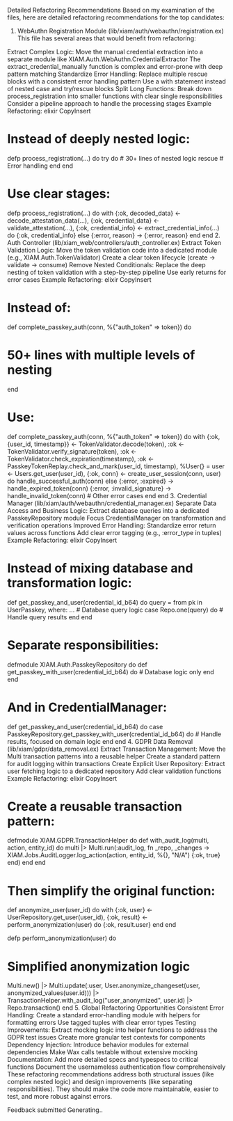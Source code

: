 Detailed Refactoring Recommendations
Based on my examination of the files, here are detailed refactoring recommendations for the top candidates:

1. WebAuthn Registration Module (lib/xiam/auth/webauthn/registration.ex)
This file has several areas that would benefit from refactoring:

Extract Complex Logic:
Move the manual credential extraction into a separate module like XIAM.Auth.WebAuthn.CredentialExtractor
The extract_credential_manually function is complex and error-prone with deep pattern matching
Standardize Error Handling:
Replace multiple rescue blocks with a consistent error handling pattern
Use a with statement instead of nested case and try/rescue blocks
Split Long Functions:
Break down process_registration into smaller functions with clear single responsibilities
Consider a pipeline approach to handle the processing stages
Example Refactoring:
elixir
CopyInsert
# Instead of deeply nested logic:
defp process_registration(...) do
  try do
    # 30+ lines of nested logic
  rescue
    # Error handling
  end
end

# Use clear stages:
defp process_registration(...) do
  with {:ok, decoded_data} <- decode_attestation_data(...),
       {:ok, credential_data} <- validate_attestation(...),
       {:ok, credential_info} <- extract_credential_info(...)
  do
    {:ok, credential_info}
  else
    {:error, reason} -> {:error, reason}
  end
end
2. Auth Controller (lib/xiam_web/controllers/auth_controller.ex)
Extract Token Validation Logic:
Move the token validation code into a dedicated module (e.g., XIAM.Auth.TokenValidator)
Create a clear token lifecycle (create → validate → consume)
Remove Nested Conditionals:
Replace the deep nesting of token validation with a step-by-step pipeline
Use early returns for error cases
Example Refactoring:
elixir
CopyInsert
# Instead of:
def complete_passkey_auth(conn, %{"auth_token" => token}) do
  # 50+ lines with multiple levels of nesting
end

# Use:
def complete_passkey_auth(conn, %{"auth_token" => token}) do
  with {:ok, {user_id, timestamp}} <- TokenValidator.decode(token),
       :ok <- TokenValidator.verify_signature(token),
       :ok <- TokenValidator.check_expiration(timestamp),
       :ok <- PasskeyTokenReplay.check_and_mark(user_id, timestamp),
       %User{} = user <- Users.get_user(user_id),
       {:ok, conn} <- create_user_session(conn, user)
  do
    handle_successful_auth(conn)
  else
    {:error, :expired} -> 
      handle_expired_token(conn)
    {:error, :invalid_signature} -> 
      handle_invalid_token(conn)
    # Other error cases
  end
end
3. Credential Manager (lib/xiam/auth/webauthn/credential_manager.ex)
Separate Data Access and Business Logic:
Extract database queries into a dedicated PasskeyRepository module
Focus CredentialManager on transformation and verification operations
Improved Error Handling:
Standardize error return values across functions
Add clear error tagging (e.g., :error_type in tuples)
Example Refactoring:
elixir
CopyInsert
# Instead of mixing database and transformation logic:
def get_passkey_and_user(credential_id_b64) do
  query = from pk in UserPasskey, where: ... # Database query logic
  case Repo.one(query) do
    # Handle query results
  end
end

# Separate responsibilities:
defmodule XIAM.Auth.PasskeyRepository do
  def get_passkey_with_user(credential_id_b64) do
    # Database logic only
  end
end

# And in CredentialManager:
def get_passkey_and_user(credential_id_b64) do
  case PasskeyRepository.get_passkey_with_user(credential_id_b64) do
    # Handle results, focused on domain logic
  end
end
4. GDPR Data Removal (lib/xiam/gdpr/data_removal.ex)
Extract Transaction Management:
Move the Multi transaction patterns into a reusable helper
Create a standard pattern for audit logging within transactions
Create Explicit User Repository:
Extract user fetching logic to a dedicated repository
Add clear validation functions
Example Refactoring:
elixir
CopyInsert
# Create a reusable transaction pattern:
defmodule XIAM.GDPR.TransactionHelper do
  def with_audit_log(multi, action, entity_id) do
    multi
    |> Multi.run(:audit_log, fn _repo, _changes ->
      XIAM.Jobs.AuditLogger.log_action(action, entity_id, %{}, "N/A")
      {:ok, true}
    end)
  end
end

# Then simplify the original function:
def anonymize_user(user_id) do
  with {:ok, user} <- UserRepository.get_user(user_id),
       {:ok, result} <- perform_anonymization(user)
  do
    {:ok, result.user}
  end
end

defp perform_anonymization(user) do
  # Simplified anonymization logic
  Multi.new()
  |> Multi.update(:user, User.anonymize_changeset(user, anonymized_values(user.id)))
  |> TransactionHelper.with_audit_log("user_anonymized", user.id)
  |> Repo.transaction()
end
5. Global Refactoring Opportunities
Consistent Error Handling:
Create a standard error-handling module with helpers for formatting errors
Use tagged tuples with clear error types
Testing Improvements:
Extract mocking logic into helper functions to address the GDPR test issues
Create more granular test contexts for components
Dependency Injection:
Introduce behavior modules for external dependencies
Make Wax calls testable without extensive mocking
Documentation:
Add more detailed specs and typespecs to critical functions
Document the usernameless authentication flow comprehensively
These refactoring recommendations address both structural issues (like complex nested logic) and design improvements (like separating responsibilities). They should make the code more maintainable, easier to test, and more robust against errors.

Feedback submitted
Generating..
